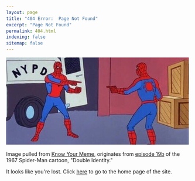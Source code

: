 ```yaml
---
layout: page
title: "404 Error:  Page Not Found"
excerpt: "Page Not Found"
permalink: 404.html
indexing: false
sitemap: false
---
```


![?](https://github.com/durcij/comics-club/blob/master/images/spidermen.jpg)

Image pulled from [Know Your Meme](https://knowyourmeme.com/memes/spider-man-pointing-at-spider-man), originates from [episode 19b](https://youtu.be/TPmXYGgyc2w) of the 1967 Spider-Man cartoon, "Double Identity."

It looks like you're lost.  Click [here](https://comicsclub.netlify.com/) to go to the home page of the site.

